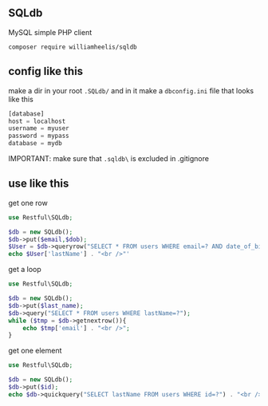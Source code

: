 ## SQLdb

MySQL simple PHP client

`composer require williamheelis/sqldb`

## config like this

make a dir in your root `.SQLdb/` and in it make a `dbconfig.ini` file that looks like this

```php
[database]
host = localhost
username = myuser
password = mypass
database = mydb
```

IMPORTANT: make sure that `.sqldb\` is excluded in .gitignore

## use like this

get one row

```php
use Restful\SQLdb;

$db = new SQLdb();
$db->put($email,$dob);
$User = $db->queryrow("SELECT * FROM users WHERE email=? AND date_of_birth=? ORDER BY email LIMIT 0,1");
echo $User['lastName'] . "<br />"'
```

get a loop

```php
use Restful\SQLdb;

$db = new SQLdb();
$db->put($last_name);
$db->query("SELECT * FROM users WHERE lastName=?");
while ($tmp = $db->getnextrow()){
    echo $tmp['email'] . "<br />";
}
```

get one element

```php
use Restful\SQLdb;

$db = new SQLdb();
$db->put($id);
echo $db->quickquery("SELECT lastName FROM users WHERE id=?") . "<br />";

```
